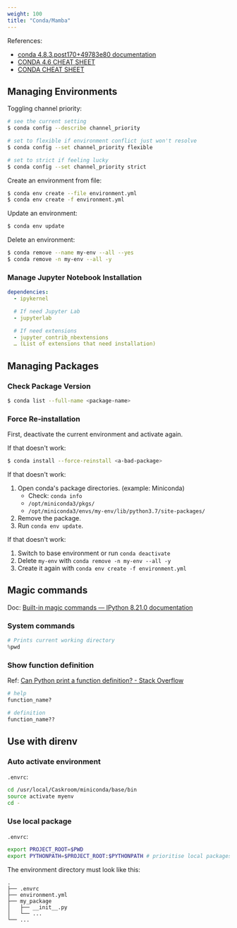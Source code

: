 ```yaml
---
weight: 100
title: "Conda/Mamba"
---
```


References:

- [conda 4.8.3.post170+49783e80 documentation](https://docs.conda.io/projects/conda/en/latest/index.html)
- [CONDA 4.6 CHEAT SHEET](https://docs.conda.io/projects/conda/en/latest/_downloads/843d9e0198f2a193a3484886fa28163c/conda-cheatsheet.pdf)
- [CONDA CHEAT SHEET](https://docs.conda.io/projects/conda/en/4.6.0/_downloads/52a95608c49671267e40c689e0bc00ca/conda-cheatsheet.pdf)

## Managing Environments

Toggling channel priority:

```bash
# see the current setting
$ conda config --describe channel_priority

# set to flexible if environment conflict just won't resolve
$ conda config --set channel_priority flexible

# set to strict if feeling lucky
$ conda config --set channel_priority strict
```

Create an environment from file:

```bash
$ conda env create --file environment.yml
$ conda env create -f environment.yml
```

Update an environment:

```bash
$ conda env update
```

Delete an environment:

```bash
$ conda remove --name my-env --all --yes
$ conda remove -n my-env --all -y
```

### Manage Jupyter Notebook Installation

```yaml
dependencies:
  - ipykernel

  # If need Jupyter Lab
  - jupyterlab

  # If need extensions
  - jupyter_contrib_nbextensions
  … (List of extensions that need installation)
```

## Managing Packages

### Check Package Version

```bash
$ conda list --full-name <package-name>
```

### Force Re-installation

First, deactivate the current environment and activate again.

If that doesn't work:

```bash
$ conda install --force-reinstall <a-bad-package>
```

If that doesn't work:

1. Open conda's package directories. (example: Miniconda)
    - Check: `conda info`
    - `/opt/miniconda3/pkgs/`
    - `/opt/miniconda3/envs/my-env/lib/python3.7/site-packages/`
1. Remove the package.
1. Run `conda env update`.

If that doesn't work:

1. Switch to base environment or run `conda deactivate`
1. Delete `my-env` with `conda remove -n my-env --all -y`
1. Create it again with `conda env create -f environment.yml`


## Magic commands

Doc: [Built-in magic commands — IPython 8.21.0 documentation](https://ipython.readthedocs.io/en/stable/interactive/magics.html)

### System commands

```python
# Prints current working directory
%pwd
```

### Show function definition

Ref: [Can Python print a function definition? - Stack Overflow](https://stackoverflow.com/a/1562772/10668706)

```python
# help
function_name?

# definition
function_name??
```


## Use with direnv

### Auto activate environment

`.envrc`:

```sh
cd /usr/local/Caskroom/miniconda/base/bin
source activate myenv
cd -
```

### Use local package

`.envrc`:

```sh
export PROJECT_ROOT=$PWD
export PYTHONPATH=$PROJECT_ROOT:$PYTHONPATH # prioritise local packages
```

The environment directory must look like this:

```text
.
├── .envrc
├── environment.yml
├── my_package
│   ├── __init__.py
│   └── ...
└── ...
```
